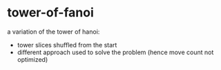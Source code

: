 # tower-of-fanoi
a variation of the tower of hanoi:
- tower slices shuffled from the start
- different approach used to solve the problem (hence move count not optimized)
